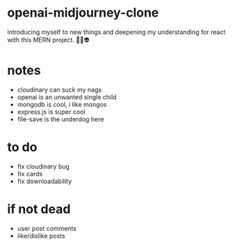 # openai-midjourney-clone
introducing myself to new things and deepening my understanding for react with this MERN project. 🖖🏻👽

# notes
- cloudinary can suck my nags
- openai is an unwanted single child
- mongodb is cool, i like mongos
- express.js is super cool
- file-save is the underdog here

# to do
- fix cloudinary bug
- fix cards
- fix downloadability

# if not dead
- user post comments
- like/dislike posts